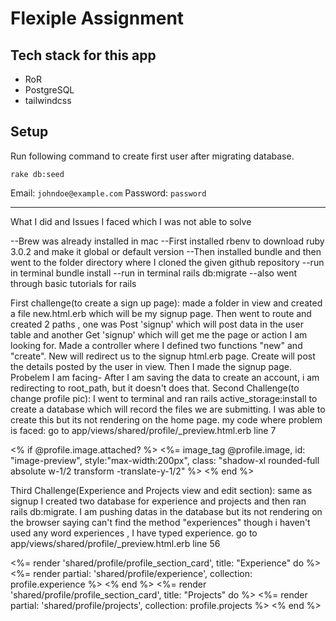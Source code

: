 # Flexiple Assignment

## Tech stack for this app

- RoR
- PostgreSQL
- tailwindcss

## Setup

Run following command to create first user after migrating database.

```
rake db:seed
```
Email: `johndoe@example.com`
Password: `password`


--------------

What I did and Issues I faced which I was not able to solve

--Brew was already installed in mac --First installed rbenv to download ruby 3.0.2 and make it global or default version --Then installed bundle and then went to the folder directory where I cloned the given github repository --run in terminal bundle install --run in terminal rails db:migrate --also went through basic tutorials for rails

First challenge(to create a sign up page): made a folder in view and created a file new.html.erb which will be my signup page. Then went to route and created 2 paths , one was Post 'signup' which will post data in the user table and another Get 'signup' which will get me the page or action I am looking for. Made a controller where I defined two functions "new" and "create". New will redirect us to the signup html.erb page. Create will post the details posted by the user in view. Then I made the signup page. Probelem I am facing- After I am saving the data to create an account, i am redirecting to root_path, but it doesn't does that.
Second Challenge(to change profile pic): I went to terminal and ran rails active_storage:install to create a database which will record the files we are submitting. I was able to create this but its not rendering on the home page.
my code where problem is faced: go to app/views/shared/profile/_preview.html.erb line 7

<% if @profile.image.attached? %> <%= image_tag @profile.image, id: "image-preview", style:"max-width:200px", class: "shadow-xl rounded-full absolute w-1/2 transform -translate-y-1/2" %> <% end %>

Third Challenge(Experience and Projects view and edit section): same as signup I created two database for experience and projects and then ran rails db:migrate. I am pushing datas in the database but its not rendering on the browser saying can't find the method "experiences" though i haven't used any word experiences , I have typed experience.
go to app/views/shared/profile/_preview.html.erb line 56

<%= render 'shared/profile/profile_section_card', title: "Experience" do %> <%= render partial: 'shared/profile/experience', collection: profile.experience %> <% end %> <%= render 'shared/profile/profile_section_card', title: "Projects" do %> <%= render partial: 'shared/profile/projects', collection: profile.projects %> <% end %>

